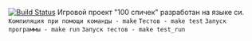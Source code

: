 [![Build Status](https://travis-ci.org/Ashimar-bot/one-hundred-matches.svg?branch=master)](https://travis-ci.org/Ashimar-bot/one-hundred-matches)
Игровой проект "100 спичек" разработан на языке си.
```Компиляция при помощи команды - make```
```Тестов - make test```
```Запуск программы - make run```
```Запуск тестов - make test_run```
